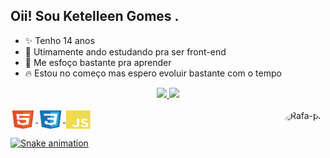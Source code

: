 ## Oii! Sou Ketelleen Gomes .

- ✨ Tenho 14 anos
- 🌱 Utimamente ando estudando pra ser front-end
- 💪 Me esfoço bastante pra aprender 
- 🔥 Estou no começo mas espero evoluir bastante com o tempo 
<div align="center">
  <a href="https://github.com/Ketelleen">
  <img height="155em" src="https://github-readme-stats.vercel.app/api?username=Ketelleen&show_icons=true&theme=dark&include_all_commits=true&count_private=true"/>
  <img height="155em" src="https://github-readme-stats.vercel.app/api/top-langs/?username=Ketelleen&layout=compact&langs_count=7&theme=dark"/>
</div>
<div style="display: inline_block"><br>
  <img align="center" alt="Rafa-HTML" height="30" width="40" src="https://raw.githubusercontent.com/devicons/devicon/master/icons/html5/html5-original.svg">
  <img align="center" alt="Rafa-CSS" height="30" width="40" src="https://raw.githubusercontent.com/devicons/devicon/master/icons/css3/css3-original.svg">
  <img align="center" alt="Rafa-Js" height="30" width="40" src="https://raw.githubusercontent.com/devicons/devicon/master/icons/javascript/javascript-plain.svg">
  <img align="right" alt="Rafa-pic" height="150" style="border-radius:50px;" src="https://cdn.discordapp.com/attachments/941760390939938886/944266672804601946/Webp.net-gifmaker.gif">

  
 ![Snake animation](https://github.com/Ketelleen/ketelleen/blob/main/.github/workflows/main.yml)

  </div>
 
